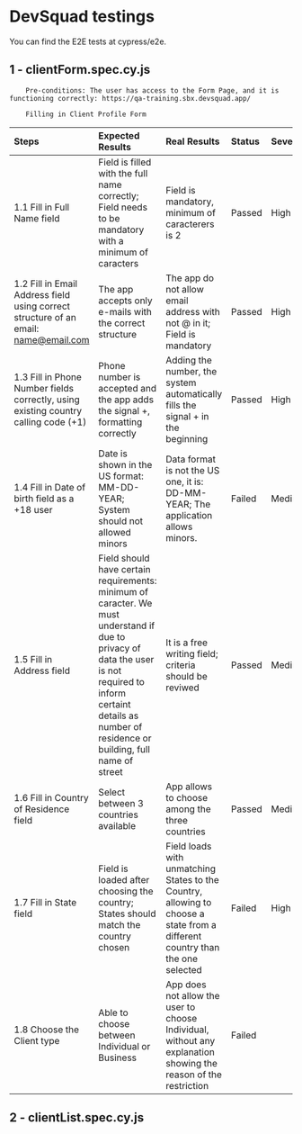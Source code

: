 # DevSquad testings

You can find the E2E tests at cypress/e2e.

## 1 - clientForm.spec.cy.js
        Pre-conditions: The user has access to the Form Page, and it is functioning correctly: https://qa-training.sbx.devsquad.app/

        Filling in Client Profile Form
        
| Steps | Expected Results | Real Results | Status | Severity | Priority |
|:-------|:------------------|:--------------|:--------|:--------|:--------|
| 1.1 Fill in Full Name field | Field is filled with the full name correctly; Field needs to be mandatory with a minimum of caracters | Field is mandatory, minimum of caracterers is 2 | Passed | High | |
| 1.2 Fill in Email Address field using correct structure of an email: name@email.com | The app accepts only e-mails with the correct structure | The app do not allow email address with not @ in it; Field is mandatory | Passed | High | |
| 1.3 Fill in Phone Number fields correctly, using existing country calling code (+1) | Phone number is accepted and the app adds the signal +, formatting correctly | Adding the number, the system automatically fills the signal + in the beginning | Passed | High | |
| 1.4 Fill in Date of birth field as a +18 user | Date is shown in the US format: MM-DD-YEAR; System should not allowed minors | Data format is not the US one, it is: DD-MM-YEAR; The application allows minors. | Failed | Medium | Low |
| 1.5 Fill in Address field | Field should have certain requirements: minimum of caracter. We must understand if due to privacy of data the user is not required to inform certaint details as number of residence or building, full name of street | It is a free writing field; criteria should be reviwed | Passed | Medium | Low |
| 1.6 Fill in Country of Residence field | Select between 3 countries available | App allows to choose among the three countries | Passed | Medium | |
| 1.7 Fill in State field | Field is loaded after choosing the country; States should match the country chosen | Field loads with unmatching States to the Country, allowing to choose a state from a different country than the one selected | Failed | High | High |
| 1.8 Choose the Client type | Able to choose between Individual or Business | App does not allow the user to choose Individual, without any explanation showing the reason of the restriction | Failed | | |

## 2 - clientList.spec.cy.js